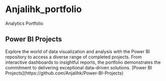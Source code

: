 # Anjalihk_portfolio
Analytics Portfolio

## Power BI Projects
<p> Explore the world of data visualization and analysis with the Power BI repository to access a diverse range of completed projects. From interactive dashboards to insightful reports, the portfolio demonstrates the commitment to delivering exceptional data-driven solutions. [Power BI Projects](https://github.com/Anjalihk/Power-BI-Projects) </p>
